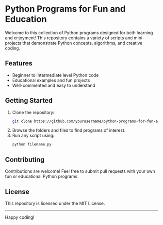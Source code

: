 # Python Programs for Fun and Education

Welcome to this collection of Python programs designed for both learning and enjoyment! This repository contains a variety of scripts and mini-projects that demonstrate Python concepts, algorithms, and creative coding.

## Features

- Beginner to intermediate level Python code
- Educational examples and fun projects
- Well-commented and easy to understand

## Getting Started

1. Clone the repository:
    ```bash
    git clone https://github.com/yourusername/python-programs-for-fun-and-education.git
    ```
2. Browse the folders and files to find programs of interest.
3. Run any script using:
    ```bash
    python filename.py
    ```

## Contributing

Contributions are welcome! Feel free to submit pull requests with your own fun or educational Python programs.

## License

This repository is licensed under the MIT License.

---
Happy coding!
